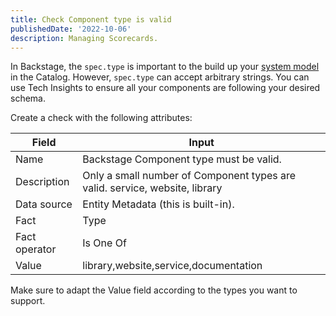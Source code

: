 ```yaml
---
title: Check Component type is valid
publishedDate: '2022-10-06'
description: Managing Scorecards.
---
```


In Backstage, the `spec.type` is important to the build up your [system model](https://roadie.io/blog/modelling-software-backstage/) in the Catalog. However, `spec.type` can accept arbitrary strings. You can use Tech Insights to ensure all your components are following your desired schema.

Create a check with the following attributes:

| Field         | Input                                                                       |
| ------------- | --------------------------------------------------------------------------- |
| Name          | Backstage Component type must be valid.                                     |
| Description   | Only a small number of Component types are valid. service, website, library |
| Data source   | Entity Metadata (this is built-in).                                         |
| Fact          | Type                                                                        |
| Fact operator | Is One Of                                                                   |
| Value         | library,website,service,documentation                                       |

Make sure to adapt the Value field according to the types you want to support.
